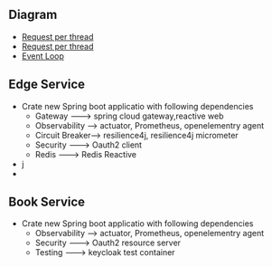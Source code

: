 ## Diagram
- [Request per thread](/thread-per-req.jpg)
- [Request per thread](/ms-spring-cloud-gateway.jpg)
- [Event Loop](/event-loop.jpg)

## Edge Service
- Crate new Spring boot applicatio with following dependencies
  - Gateway ---> spring cloud gateway,reactive web
  - Observability --> actuator, Prometheus, openelementry agent
  - Circuit Breaker--> resilience4j, resilience4j micrometer
  - Security ---> Oauth2 client 
  - Redis ---> Redis Reactive
- j
- 
## Book Service
- Crate new Spring boot applicatio with following dependencies
  - Observability --> actuator, Prometheus, openelementry agent
  - Security ---> Oauth2 resource server
  - Testing ---> keycloak test container
  
